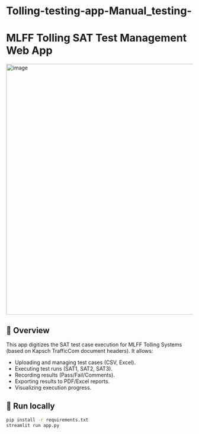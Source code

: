 # Tolling-testing-app-Manual_testing-

# MLFF Tolling SAT Test Management Web App
<img width="685" height="677" alt="image" src="https://github.com/user-attachments/assets/3ca72614-9b59-4c3d-b133-ecb8ad315f1f" />

## 📌 Overview
This app digitizes the SAT test case execution for MLFF Tolling Systems (based on Kapsch TrafficCom document headers).
It allows:
- Uploading and managing test cases (CSV, Excel).
- Executing test runs (SAT1, SAT2, SAT3).
- Recording results (Pass/Fail/Comments).
- Exporting results to PDF/Excel reports.
- Visualizing execution progress.

## 🚀 Run locally
```bash
pip install -r requirements.txt
streamlit run app.py
